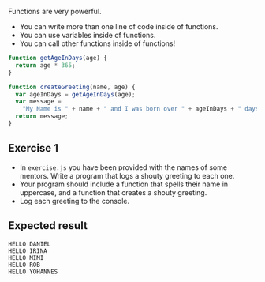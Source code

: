 Functions are very powerful.

- You can write more than one line of code inside of functions.
- You can use variables inside of functions.
- You can call other functions inside of functions!

```js
function getAgeInDays(age) {
  return age * 365;
}

function createGreeting(name, age) {
  var ageInDays = getAgeInDays(age);
  var message =
    "My Name is " + name + " and I was born over " + ageInDays + " days ago!";
  return message;
}
```

## Exercise 1

- In `exercise.js` you have been provided with the names of some mentors. Write a program that logs a shouty greeting to each one.
- Your program should include a function that spells their name in uppercase, and a function that creates a shouty greeting.
- Log each greeting to the console.

## Expected result

```
HELLO DANIEL
HELLO IRINA
HELLO MIMI
HELLO ROB
HELLO YOHANNES
```
